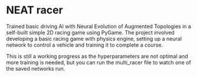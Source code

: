 # NEAT racer
 Trained basic driving AI with Neural Evolution of Augmented Topologies in a self-built simple 2D racing game using PyGame. The project involved developing a basic racing game with physics engine, setting up a neural network to control a vehicle and training it to complete a course.
 
 This is still a working progress as the hyperparameters are not optimal and more training is needed, but you can run the multi_racer file to watch one of the saved networks run.
